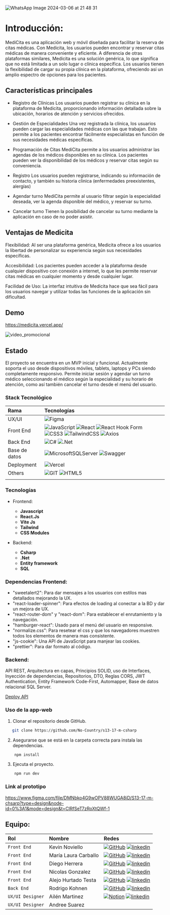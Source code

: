 
![WhatsApp Image 2024-03-06 at 21 48 31](https://github.com/No-Country/s13-17-m-csharp/assets/159576872/e5a01eba-d2d2-4df6-8c37-8bacdb7a19bc)


# Introducción:


MediCita es una aplicación web y móvil diseñada para facilitar la reserva de citas médicas. Con Medicita, los usuarios pueden encontrar y reservar citas médicas de manera conveniente y eficiente. A diferencia de otras plataformas similares, Medicita es una solución genérica, lo que significa que no está limitada a un solo lugar o clínica específica. Los usuarios tienen la flexibilidad de cargar su propia clínica en la plataforma, ofreciendo así un amplio espectro de opciones para los pacientes.


## Características principales
* Registro de Clínicas
Los usuarios pueden registrar su clínica en la plataforma de Medicita, proporcionando información detallada sobre la ubicación, horarios de atención y servicios ofrecidos.

* Gestión de Especialidades
Una vez registrada la clínica, los usuarios pueden cargar las especialidades médicas con las que trabajan. Esto permite a los pacientes encontrar fácilmente especialistas en función de sus necesidades médicas específicas.

* Programación de Citas
MediCita permite a los usuarios administrar las agendas de los médicos disponibles en su clínica. Los pacientes pueden ver la disponibilidad de los médicos y reservar citas según su conveniencia.

* Registro
Los usuarios pueden registrarse, indicando su información de contacto, y también su historia clinica (enfermedades preexistentes, alergías)

* Agendar turno
MediCita permite al usuario filtrar según la especialidad deseada, ver la agenda disponible del médico, y reservar su turno.

* Cancelar turno
Tienen la posibilidad de cancelar su turno mediante la aplicación en caso de no poder asistir.


## Ventajas de Medicita
Flexibilidad: Al ser una plataforma genérica, Medicita ofrece a los usuarios la libertad de personalizar su experiencia según sus necesidades específicas.

Accesibilidad: Los pacientes pueden acceder a la plataforma desde cualquier dispositivo con conexión a internet, lo que les permite reservar citas médicas en cualquier momento y desde cualquier lugar.

Facilidad de Uso: La interfaz intuitiva de Medicita hace que sea fácil para los usuarios navegar y utilizar todas las funciones de la aplicación sin dificultad.<br>

## Demo
https://medicita.vercel.app/

![video_promocional](/s13-17-m-csharp/frontend/public/video_promocional.gif "Esta es una previsualizacion del proyecto.")

## Estado
El proyecto se encuentra en un MVP inicial y funcional. Actualmente soporta el uso desde dispositivos móviles, tablets, laptops y PCs siendo completamente responsivo. Permite iniciar sesión y agendar un turno médico seleccionando el médico según la especialidad y su horario de atención, como así también cancelar el turno desde el menú del usuario. 


### Stack Tecnológico


| Rama          | Tecnologías                                                                                                                                                                                                                                                                                                                                                                                                                                                                                                                                                                                                                                                                                                                   |
| :------------ | :---------------------------------------------------------------------------------------------------------------------------------------------------------------------------------------------------------------------------------------------------------------------------------------------------------------------------------------------------------------------------------------------------------------------------------------------------------------------------------------------------------------------------------------------------------------------------------------------------------------------------------------------------------------------------------------------------------------------------- |
| UX/UI         | ![Figma](https://img.shields.io/badge/figma-%23F24E1E.svg?style=for-the-badge&logo=figma&logoColor=white)                                                                                                                                                                                                                                                                                                                                                                                                                                                                                                                                                                                                                     |
| Front End     | ![JavaScript](https://img.shields.io/badge/javascript-%23323330.svg?style=for-the-badge&logo=javascript&logoColor=%23F7DF1E) ![React](https://img.shields.io/badge/react-%2320232a.svg?style=for-the-badge&logo=react&logoColor=%2361DAFB) ![React Hook Form](https://img.shields.io/badge/React%20Hook%20Form-%23EC5990.svg?style=for-the-badge&logo=reacthookform&logoColor=white) ![CSS3](https://img.shields.io/badge/css3-%231572B6.svg?style=for-the-badge&logo=css3&logoColor=white) ![TailwindCSS](https://img.shields.io/badge/tailwindcss-%2338B2AC.svg?style=for-the-badge&logo=tailwind-css&logoColor=white) ![Axios](https://img.shields.io/badge/Axios-5A29E4.svg?style=for-the-badge&logo=Axios&logoColor=white) |
| Back End      | ![C#](https://img.shields.io/badge/c%23-%23239120.svg?style=for-the-badge&logo=c-sharp&logoColor=white) ![.Net](https://img.shields.io/badge/.NET-5C2D91?style=for-the-badge&logo=.net&logoColor=white)                                                                                                                                                                                                                                                                                                                                                                                                                                                                                                                       |
| Base de datos | ![MicrosoftSQLServer](https://img.shields.io/badge/Microsoft%20SQL%20Server-CC2927?style=for-the-badge&logo=microsoft%20sql%20server&logoColor=white) ![Swagger](https://img.shields.io/badge/-Swagger-%23Clojure?style=for-the-badge&logo=swagger&logoColor=white)                                                                                                                                                                                                                                                                                                                                                                                                                                                           |
| Deployment    | ![Vercel](https://img.shields.io/badge/vercel-%23000000.svg?style=for-the-badge&logo=vercel&logoColor=white)                                                                                                                                                                                                                                                                                                                                                                                                                                                                                                                                                                                                                  |
| Others        | ![GIT](https://img.shields.io/badge/Git-fc6d26?style=for-the-badge&logo=git&logoColor=white) ![HTML5](https://img.shields.io/badge/html5-%23E34F26.svg?style=for-the-badge&logo=html5&logoColor=white)                                                                                                                                                                                                                                             |
|               |


### Tecnologías

- Frontend:

  - **Javascript**
  - **React.Js**
  - **Vite Js**
  - **Tailwind**
  - **CSS Modules**

- Backend:

  - **Csharp**
  - **.Net**
  - **Entity framework**
  - **SQL**


### Dependencias Frontend:

- "sweetalert2": Para dar mensajes a los usuarios con estilos mas detallados mejorando la UX.
- "react-loader-spinner": Para efectos de loading al conectar a la BD y dar un mejora de UX.
- "react-router-dom" y "react-dom": Para establecer el enrutamiento y la navegación.
- "hamburger-react": Usado para el menú del usuario en responsive.
- "normalize.css": Para resetear el css y que los navegadores muestren todos los elementos de manera mas consistente.
- "js-cookie": Una API de JavaScript para manjear las cookies. 
- "prettier": Para dar formato al código.


### Backend:

API REST, Arquitectura en capas, Principios SOLID, uso de Interfaces, Inyección de dependencias, Repositorios, DTO, Reglas CORS, JWT Authentication, Entity Framework Code-First, Automapper, Base de datos relacional SQL Server.

[Deploy API](https://www.medicita.somee.com/swagger/index.html)

### Uso de la app-web

1. Clonar el repositorio desde GitHub.

```bash
   git clone https://github.com/No-Country/s13-17-m-csharp
```

2. Asegurarse que se está en la carpeta correcta para instala las dependencias.

```bash
    npm install
```

3. Ejecuta el proyecto.

```bash
    npm run dev
```


### Link al prototipo
https://www.figma.com/file/DMNbko4G9wOPV88WUGA8iD/S13-17-m-chsarp?type=design&node-id=0%3A1&mode=design&t=ClRfSeT7zRoXtQWf-1

## Equipo:

| Rol               | Nombre               | Redes                                                                                                                             |
| :---------------- | :------------------- | :-------------------------------------------------------------------------------------------------------------------------------- |
| `Front End`       | Kevin Noviello       | [![GitHub]](https://github.com/kjnoviello) [![linkedin]](https://www.linkedin.com/in/kevinjoelnoviello/)                               |
| `Front End`       | María Laura Carballo | [![GitHub]](https://github.com/LauryCGit) [![linkedin]](https://www.linkedin.com/in/maria-laura-carballo/)                                |
| `Front End`       | Diego Herrera        | [![GitHub]](https://github.com/Diegohrp) [![linkedin]](https://www.linkedin.com/in/diego-hp/) |
| `Front End`       | Nicolas Gonzalez     | [![GitHub]](https://github.com/nicolas355) [![linkedin]](https://www.linkedin.com/in/nicolas-gonzalez-68b5081b0/)                      |
| `Front End`       | Alejo Hurtado Testa  | [![GitHub]](https://github.com/Alejo-Hurtado-Testa) [![linkedin]](https://www.linkedin.com/in/alejo-hurtado-testa-53b14a216/)                      |
| `Back End`        | Rodrigo Kohnen       | [![GitHub]](https://github.com/rodrikohnen) [![linkedin]](https://www.linkedin.com/in/rodrigo-kohnen)                             |
| `UX/UI Designer`  | Ailén Martinez       | [![Notion]](https://www.notion.so/ailenmartinez/Portfolio-Ail-n-Martinez-acd244c4c61e41189daf851bbbecbad5?pvs=4) [![linkedin]](https://www.linkedin.com/in/ail%C3%A9ndaniela-martinezrosica/)           |
| `UX/UI Designer`  | Andree Suarez        




[behance]: https://img.shields.io/badge/Behance-1769ff?style=for-the-badge&logo=behance&logoColor=white
[linkedin]: https://img.shields.io/badge/linkedin-%230077B5.svg?style=for-the-badge&logo=linkedin&logoColor=white
[github]: https://img.shields.io/badge/github-%23121011.svg?style=for-the-badge&logo=github&logoColor=white
[Notion]: https://img.shields.io/badge/Notion-%23000000.svg?style=for-the-badge&logo=notion&logoColor=white


